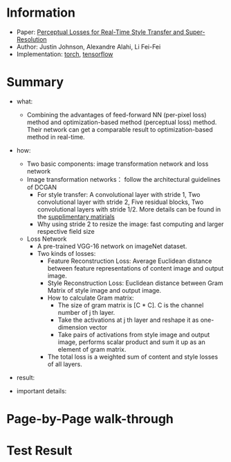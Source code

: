 # Information 
* Paper: [Perceptual Losses for Real-Time Style Transfer and Super-Resolution](https://arxiv.org/pdf/1603.08155v1.pdf)
* Author: Justin Johnson, Alexandre Alahi, Li Fei-Fei
* Implementation: [torch](https://github.com/jcjohnson/fast-neural-style), [tensorflow](https://github.com/lengstrom/fast-style-transfer)

# Summary 
* what:
  * Combining the advantages of feed-forward NN (per-pixel loss) method and optimization-based method (perceptual loss) method. Their network can get a comparable result to optimization-based method in real-time.
* how: 
  * Two basic components: image transformation network and loss network 
  * Image transformation networks： follow the architectural guidelines of DCGAN 
    * For style transfer: A convolutional layer with stride 1, Two convolutional layer with stride 2, 
    Five residual blocks, Two convolutional layers with stride 1/2. More details can be found in the [supplimentary matirials](http://cs.stanford.edu/people/jcjohns/papers/eccv16/JohnsonECCV16Supplementary.pdf)   
    * Why using stride 2 to resize the image:  fast computing and larger respective field size  
  * Loss Network
    * A pre-trained VGG-16 network on imageNet dataset.
    * Two kinds of losses:
      * Feature Reconstruction Loss: Average Euclidean distance between feature representations of content image and output image.
      * Style Reconstruction Loss: Euclidean distance between Gram Matrix of style image and output image. 
      * How to calculate Gram matrix: 
        * The size of gram matrix is [C * C]. C is the channel number of j th layer. 
        * Take the activations at j th layer and reshape it as one-dimension vector
        * Take pairs of activations from style image and output image, performs scalar product and sum it up as an element of gram matrix. 
      * The total loss is a weighted sum of content and style losses of all layers.

* result: 
* important details: 

# Page-by-Page walk-through 

# Test Result


